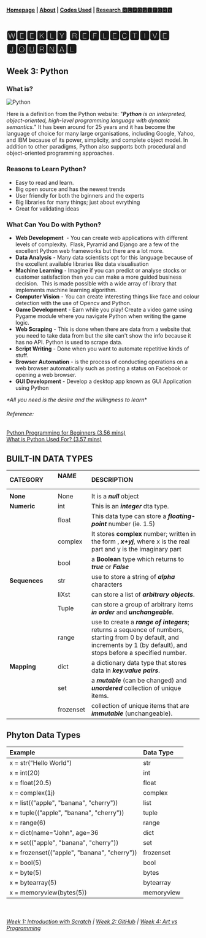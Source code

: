 #### [Homepage](https://jolly20220861.github.io/)   |  [About](https://jolly20220861.github.io/about) | [Codes Used](https://jolly20220861.github.io/Codes) | [Research 🆁🅴🅿🅾🆂🅸🆃🅾🆁🆈](https://jolly20220861.github.io/journals)

# 🆆🅴🅴🅺🅻🆈 🆁🅴🅵🅻🅴🅲🆃🅸🆅🅴 🅹🅾🆄🆁🅽🅰🅻

## Week 3: Python
### What is?
![Python](https://user-images.githubusercontent.com/110364984/184584200-b4419d95-5331-4654-89d5-cacacde941f8.jpg)

Here is a definition from the Python website:
"_**Python** is an interpreted, object-oriented, high-level programming language with dynamic semantics._"
It has been around for 25 years and it has become the language of choice for many large organisations, including Google, Yahoo, and IBM because of its power, simplicity, and complete object model. In addition to other paradigms, Python also supports both procedural and object-oriented programming approaches.

### Reasons to Learn Python?
* Easy to read and learn.
* Big open source and has the newest trends
* User friendly for both the bginners and the experts
* Big libraries for many things; just about evrything
* Great for validating ideas

### What Can You Do with Python?

* **Web Development**  - You can create web applications with different levels of complexity.  Flask, Pyramid and Django are a few of the excellent Python web frameworks but there are a lot more.
* **Data Analysis** - Many data scientists opt for this language because of the excellent available libraries like data visualisation
* **Machine Learning** - Imagine if you can predict or analyse stocks or customer satisfaction then you can make a more guided business decision.  This is made possible with a wide array of library that implements machine learning algorithm.
* **Computer Vision** - You can create interesting things like face and colour detection with the use of Opencv and Python.
* **Game Development** - Earn while you play! Create a video game using Pygame module where you navigate Python when writing the game logic.
* **Web Scraping** - This is done when there are data from a website that you need to take data from but the site can't show the info because it has no API. Python is used to scrape data.
* **Script Writing** - Done when you want to automate repetitive kinds of stuff.
* **Browser Automation** - is the process of conducting operations on a web browser automatically such as posting a status on Facebook or opening a web browser.
* **GUI Development** - Develop a desktop app known as GUI Application using Python

_*All you need is the desire and the willingness to learn_*


###### Reference:
[Python Programming for Beginners (3.56 mins)](https://youtu.be/hxGB7LU4i1I)
<br>
[What is Python Used For? (3.57 mins)](https://youtu.be/-67hh86N42Q)


## BUILT-IN DATA TYPES

|**CATEGORY**     | **NAME**       |**DESCRIPTION**|
|:---             |:---            |:---           |
|                 |                |               |
|**None**         | None           | It is a **_null_** object|
|**Numeric**      | int            | This is an **_integer_** dta type.|
|                 | float          | This data type can store a **_floating-point_** number (ie. 1.5)|
|                 | complex        | It stores **complex** number; written in the form , **_x+yj_**, where x is the real part and y is the imaginary part|
|                 | bool           | a **Boolean** type which returns to **_true_** or **_False_**
|**Sequences**    | str            | use to store a string of **_alpha_** characters
|                 | liXst          | can store a list of **_arbitrary objects_**.|
|                 | Tuple          | can store a group of arbitrary items **_in order_** and **_unchangeable_**.
|                 | range          | use to create a **_range of integers_**; returns a sequence of numbers, starting from 0 by default, and increments by 1 (by default), and stops before a specified number.|
|**Mapping**      | dict           | a dictionary data type that stores data in **_key:value pairs_**.|
|                 | set            | a **_mutable_** (can be changed) and **_unordered_** collection of unique items.|
|                 | frozenset      | collection of unique items that are **_immutable_** (unchangeable).


## Phyton Data Types

|**Example**     |**Data Type**|
|:---            |:------------|
|x = str("Hello World")|str|
|x = int(20)|int|
|x = float(20.5)|float|
|x = complex(1j)|complex|
|x = list(("apple", "banana", "cherry"))|list|
|x = tuple(("apple", "banana", "cherry"))|tuple|
|x = range(6)|range|
|x = dict(name="John", age=36|dict
|x = set(("apple", "banana", "cherry"))|set|
|x = frozenset(("apple", "banana", "cherry"))|frozenset|
|x = bool(5)|bool|
|x = byte(5)|bytes|
|x = bytearray(5)|bytearray|
|x = memoryview(bytes(5))|memoryview|

<br>

###### [Week 1: Introduction with Scratch](jolly20220861.github.io/Week1)   | [Week 2: GitHub](https://jolly20220861.github.io/Week3)   | [Week 4: Art vs Programming](https://jolly20220861.github.io/Week4)
